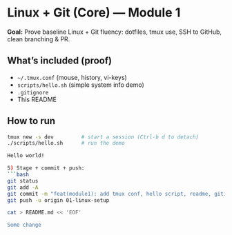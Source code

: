 # Linux + Git (Core) — Module 1

**Goal:** Prove baseline Linux + Git fluency: dotfiles, tmux use, SSH to GitHub, clean branching & PR.

## What’s included (proof)
- `~/.tmux.conf` (mouse, history, vi-keys)
- `scripts/hello.sh` (simple system info demo)
- `.gitignore`
- This README

## How to run
```bash
tmux new -s dev         # start a session (Ctrl-b d to detach)
./scripts/hello.sh      # run the demo

Hello world!

5) Stage + commit + push:
```bash
git status
git add -A
git commit -m "feat(module1): add tmux conf, hello script, readme, gitignore"
git push -u origin 01-linux-setup

cat > README.md << 'EOF'

Some change
